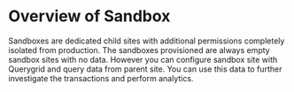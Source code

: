 # Overview of Sandbox
Sandboxes are dedicated child sites with additional permissions completely isolated from production.
The sandboxes provisioned are always empty sandbox sites with no data. However you can  configure sandbox site with Querygrid and query data from parent site.
You can use this data to further investigate the transactions and perform analytics.



